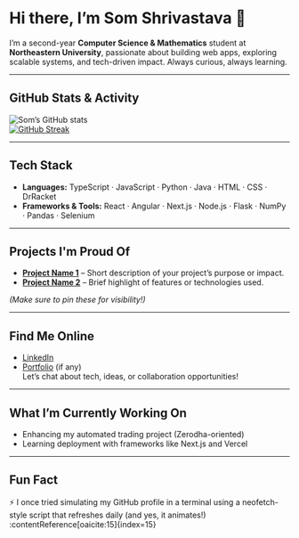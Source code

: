 # Hi there, I’m **Som Shrivastava** 👋

I’m a second-year **Computer Science & Mathematics** student at **Northeastern University**, passionate about building web apps, exploring scalable systems, and tech-driven impact. Always curious, always learning.

---

##  GitHub Stats & Activity

![Som’s GitHub stats](https://github-readme-stats.vercel.app/api?username=somshrivastava&show_icons=true&theme=radical)  
[![GitHub Streak](https://github-readme-streak-stats.herokuapp.com/?user=somshrivastava&theme=radical)](https://git.io/streak-stats)

---

##  Tech Stack

- **Languages:** TypeScript · JavaScript · Python · Java · HTML · CSS · DrRacket  
- **Frameworks & Tools:** React · Angular · Next.js · Node.js · Flask · NumPy · Pandas · Selenium

---

##  Projects I'm Proud Of

- **[Project Name 1](#)** – Short description of your project’s purpose or impact.  
- **[Project Name 2](#)** – Brief highlight of features or technologies used.

*(Make sure to pin these for visibility!)*

---

##  Find Me Online

- [LinkedIn](https://www.linkedin.com/in/somshrivastava)  
- [Portfolio](#) (if any)  
Let’s chat about tech, ideas, or collaboration opportunities!

---

##  What I’m Currently Working On

- Enhancing my automated trading project (Zerodha-oriented)
- Learning deployment with frameworks like Next.js and Vercel

---

##  Fun Fact

⚡ I once tried simulating my GitHub profile in a terminal using a neofetch-style script that refreshes daily (and yes, it animates!) :contentReference[oaicite:15]{index=15}
